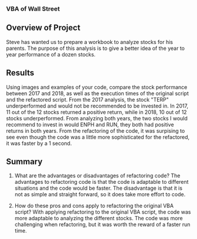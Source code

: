 ### VBA of Wall Street
## Overview of Project

Steve has wanted us to prepare a workbook to analyze stocks for his parents. The purpose of this analysis is to give a better idea of the year to year performance of a dozen stocks. 

## Results
Using images and examples of your code, compare the stock performance between 2017 and 2018, as well as the execution times of the original script and the refactored script.
From the 2017 analysis, the stock "TERP" underperformed and would not be recommended to be invested in. In 2017, 11 out of the 12 stocks returned a positive return, while in 2018, 10 out of 12 stocks underperformed. From analyzing both years, the two stocks I would recommend to invest in would ENPH and RUN, they both had positive returns in both years. From the refactoring of the code, it was surpising to see even though the code was a little more sophisticated for the refactored, it was faster by a 1 second. 

## Summary
1. What are the advantages or disadvantages of refactoring code?
The advantages to refactoring code is that the code is adaptable to different situations and the code would be faster. The disadvantage is that it is not as simple and straight forward, so it does take more effort to code. 

2. How do these pros and cons apply to refactoring the original VBA script?
With applying refactoring to the original VBA script, the code was more adaptable to analyzing the different stocks. The code was more challenging when refactoring, but it was worth the reward of a faster run time. 